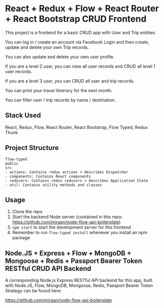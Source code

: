 # React + Redux + Flow + React Router + React Bootstrap CRUD Frontend

This project is a frontend for a basic CRUD app with User and Trip entities.

You can log in / create an account via Facebook Login and then create, update and delete your own Trip records.

You can also update and delete your own user profile.

If you are a level 2 user, you can view all user records and CRUD all level 1 user records.

If you are a level 3 user, you can CRUD all user and trip records.

You can print your travel itinerary for the next month.

You can filter user / trip records by name / destination.

## Stack Used

React, Redux, Flow, React Router, React Bootstrap, Flow Typed, Redux Thunk

## Project Structure

```
flow-typed
public
src
- actions: Contains redux actions + describes Dispatcher
- components: Contains React components
- reducers: Contains redux reducers + describes Application State
- util: Contains utility methods and classes
```

## Usage

1. Clone the repo
2. Start the backend Node server (contained in this repo: https://github.com/miraan/node-flow-api-boilerplate)
3. `npm start` to start the development server for this frontend
4. Remember to run `flow-typed install` whenever you install an npm package

## Node.JS + Express + Flow + MongoDB + Mongoose + Redis + Passport Bearer Token RESTful CRUD API Backend

A corresponding Node.js Express RESTful API backend for this app, built with Node.JS, Flow, MongoDB, Mongoose,
Redis, Passport Bearer Token Strategy can be found here:

https://github.com/miraan/node-flow-api-boilerplate
